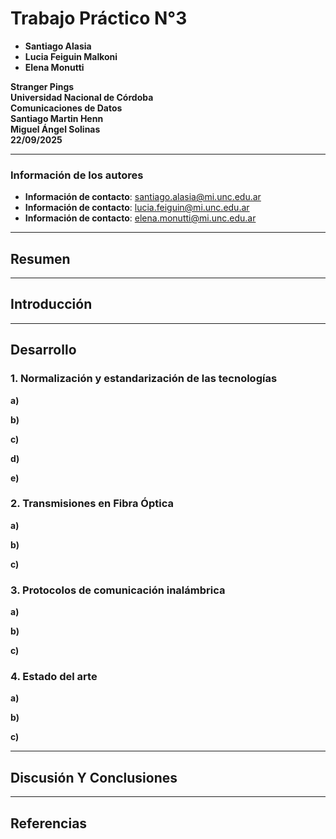 # Trabajo Práctico N°3

- **Santiago Alasia**
- **Lucia Feiguin Malkoni**
- **Elena Monutti**

**Stranger Pings** </br>
**Universidad Nacional de Córdoba**</br>
**Comunicaciones de Datos**</br>
**Santiago Martin Henn** </br>
**Miguel Ángel Solinas**</br>
**22/09/2025**

---

### Información de los autores
 
- **Información de contacto**: santiago.alasia@mi.unc.edu.ar 
- **Información de contacto**: lucia.feiguin@mi.unc.edu.ar
- **Información de contacto**: elena.monutti@mi.unc.edu.ar

---

## Resumen


---

## Introducción


---

## Desarrollo

### 1. Normalización y estandarización de las tecnologías

**a)**

**b)**

**c)**

**d)**

**e)**

### 2. Transmisiones en Fibra Óptica

**a)**

**b)**

**c)**

### 3. Protocolos de comunicación inalámbrica

**a)**

**b)**

**c)**

### 4. Estado del arte

**a)**

**b)**

**c)**

---

## Discusión Y Conclusiones



---

## Referencias


